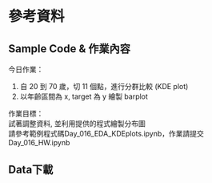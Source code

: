 # 參考資料
## Sample Code & 作業內容
今日作業：
1. 自 20 到 70 歲，切 11 個點，進行分群比較 (KDE plot)
2. 以年齡區間為 x, target 為 y 繪製 barplot

作業目標：<br>
試著調整資料, 並利用提供的程式繪製分布圖<br>
請參考範例程式碼Day_016_EDA_KDEplots.ipynb，作業請提交Day_016_HW.ipynb<br>

## Data下載
